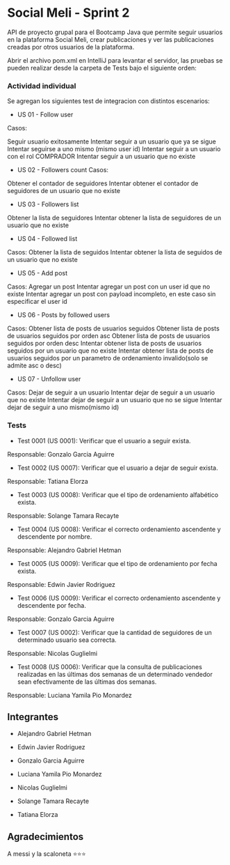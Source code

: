 
# Social Meli - Sprint 2

API de proyecto grupal para el Bootcamp Java que permite seguir usuarios en la plataforma Social Meli, crear publicaciones y ver las publicaciones creadas por otros usuarios de la plataforma.

Abrir el archivo pom.xml en IntelliJ para levantar el servidor, las pruebas se pueden realizar desde la carpeta de Tests bajo el siguiente orden:


### Actividad individual
Se agregan los siguientes test de integracion con distintos escenarios: 

- US 01 - Follow user

Casos:

Seguir usuario exitosamente
Intentar seguir a un usuario que ya se sigue
Intentar seguirse a uno mismo (mismo user id)
Intentar seguir a un usuario con el rol COMPRADOR
Intentar seguir a un usuario que no existe

- US 02 - Followers count
Casos:

Obtener el contador de seguidores
Intentar obtener el contador de seguidores de un usuario que no existe

- US 03 - Followers list

Obtener la lista de seguidores
Intentar obtener la lista de seguidores de un usuario que no existe


- US 04 - Followed list

Casos:
Obtener la lista de seguidos
Intentar obtener la lista de seguidos de un usuario que no existe

- US 05 - Add post

Casos:
Agregar un post
Intentar agregar un post con un user id que no existe
Intentar agregar un post con payload incompleto, en este caso sin especificar el user id

- US 06 - Posts by followed users

Casos:
Obtener lista de posts de usuarios seguidos
Obtener lista de posts de usuarios seguidos por orden asc
Obtener lista de posts de usuarios seguidos por orden desc
Intentar obtener lista de posts de usuarios seguidos por un usuario que no existe
Intentar obtener lista de posts de usuarios seguidos por un parametro de ordenamiento invalido(solo se admite asc o desc)


- US 07 - Unfollow user

Casos:
Dejar de seguir a un usuario
Intentar dejar de seguir a un usuario que no existe
Intentar dejar de seguir a un usuario que no se sigue
Intentar dejar de seguir a uno mismo(mismo id)


### Tests

- Test 0001 (US 0001): Verificar que el usuario a seguir exista.

Responsable: Gonzalo Garcia Aguirre

- Test 0002 (US 0007): Verificar que el usuario a dejar de seguir exista.

Responsable: Tatiana Elorza

- Test 0003 (US 0008): Verificar que el tipo de ordenamiento alfabético exista.

Responsable: Solange Tamara Recayte

- Test 0004 (US 0008): Verificar el correcto ordenamiento ascendente y descendente por nombre.

Responsable: Alejandro Gabriel Hetman

- Test 0005 (US 0009): Verificar que el tipo de ordenamiento por fecha exista.

Responsable: Edwin Javier Rodriguez

- Test 0006 (US 0009): Verificar el correcto ordenamiento ascendente y descendente por fecha.

Responsable: Gonzalo Garcia Aguirre

- Test 0007 (US 0002): Verificar que la cantidad de seguidores de un determinado usuario sea correcta.

Responsable: Nicolas Guglielmi

- Test 0008 (US 0006): Verificar que la consulta de publicaciones realizadas en las últimas dos semanas de un determinado vendedor sean efectivamente de las últimas dos semanas. 

Responsable: Luciana Yamila Pio Monardez


## Integrantes

- Alejandro Gabriel Hetman

- Edwin Javier Rodriguez

- Gonzalo Garcia Aguirre

- Luciana Yamila Pio Monardez

- Nicolas Guglielmi

- Solange Tamara Recayte

- Tatiana Elorza


## Agradecimientos 

A messi y la scaloneta ⭐⭐⭐

